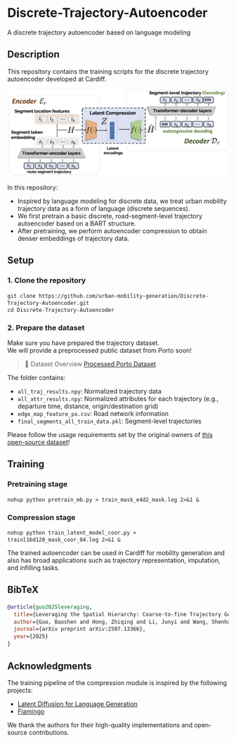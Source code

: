 # Discrete-Trajectory-Autoencoder
A discrete trajectory autoencoder based on language modeling

## Description

This repository contains the training scripts for the discrete trajectory autoencoder developed at Cardiff.

![framework](assets/ae.png)

In this repository:
- Inspired by language modeling for discrete data, we treat urban mobility trajectory data as a form of language (discrete sequences).
- We first pretrain a basic discrete, road-segment-level trajectory autoencoder based on a BART structure.
- After pretraining, we perform autoencoder compression to obtain denser embeddings of trajectory data.
 
## Setup

### 1. Clone the repository
```
git clone https://github.com/urban-mobility-generation/Discrete-Trajectory-Autoencoder.git
cd Discrete-Trajectory-Autoencoder
```

### 2. Prepare the dataset
Make sure you have prepared the trajectory dataset.  
We will provide a preprocessed public dataset from Porto soon! 

> 📁 Dataset Overview
[Processed Porto Dataset](https://drive.google.com/file/d/1_wLsNJ2y3LXGU3BobOVogBzMImL71its/view?usp=drive_link)

The folder contains:

- `all_traj_results.npy`: Normalized trajectory data  
- `all_attr_results.npy`: Normalized attributes for each trajectory (e.g., departure time, distance, origin/destination grid)  
- `edge_map_feature_po.csv`: Road network information  
- `final_segments_all_train_data.pkl`: Segment-level trajectories  

Please follow the usage requirements set by the original owners of [this open-source dataset](https://www.kaggle.com/c/pkdd-15-predict-taxi-service-trajectory-i)!

## Training

### Pretraining stage
```
nohup python pretrain_mb.py > train_mask_e4d2_mask.log 2>&1 &
```

### Compression stage
```
nohup python train_latent_model_coor.py > trainl16d128_mask_coor_04.log 2>&1 &
```

The trained autoencoder can be used in Cardiff for mobility generation and also has broad applications such as trajectory representation, imputation, and infilling tasks.

## BibTeX

```bibtex
@article{guo2025leveraging,
  title={Leveraging the Spatial Hierarchy: Coarse-to-fine Trajectory Generation via Cascaded Hybrid Diffusion},
  author={Guo, Baoshen and Hong, Zhiqing and Li, Junyi and Wang, Shenhao and Zhao, Jinhua},
  journal={arXiv preprint arXiv:2507.13366},
  year={2025}
}
```

## Acknowledgments

The training pipeline of the compression module is inspired by the following projects:  
- [Latent Diffusion for Language Generation](https://github.com/justinlovelace/latent-diffusion-for-language)  
- [Flamingo](https://github.com/lucidrains/flamingo-pytorch)

We thank the authors for their high-quality implementations and open-source contributions.
